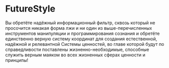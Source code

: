# FutureStyle
Вы обретёте надёжный информационный фильтр, сквозь который не просочится никакая форма лжи и ни один из выше-перечисленных инструментов манипуляции и программирования сознания и обретёте единственно верную систему координат для создания естественной, надёжной и релевантной Системы ценностей, во главе которой будут по справедливости поставлены жизненно-необходимые, способные служить верным маяком во всех жизненных сферах ценности и принципы!
